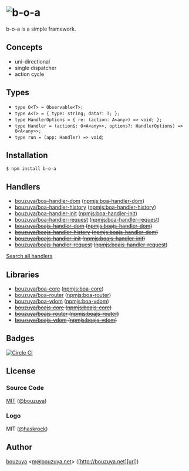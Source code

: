 # ![b-o-a](https://cloud.githubusercontent.com/assets/1221346/13554535/a97537aa-e3ed-11e5-8897-480f0c76c9c5.png)

b-o-a is a simple framework.

## Concepts

- uni-directional
- single dispatcher
- action cycle

## Types

- `type O<T> = Observable<T>;`
- `type A<T> = { type: string; data?: T; };`
- `type HandlerOptions = { re: (action: A<any>) => void; };`
- `type Handler = (action$: O<A<any>>, options?: HandlerOptions) => O<A<any>>;`
- `type run = (app: Handler) => void`;

## Installation

```
$ npm install b-o-a
```

## Handlers

- [bouzuya/boa-handler-dom][] ([npmjs:boa-handler-dom][])
- [bouzuya/boa-handler-history][] ([npmjs:boa-handler-history][])
- [bouzuya/boa-handler-init][] ([npmjs:boa-handler-init][])
- [bouzuya/boa-handler-request][] ([npmjs:boa-handler-request][])
- <del>[bouzuya/boajs-handler-dom][] ([npmjs:boajs-handler-dom][])</del>
- <del>[bouzuya/boajs-handler-history][] ([npmjs:boajs-handler-dom][])</del>
- <del>[bouzuya/boajs-handler-init][] ([npmjs:boajs-handler-init][])</del>
- <del>[bouzuya/boajs-handler-request][] ([npmjs:boajs-handler-request][])</del>

[Search all handlers](https://www.npmjs.com/browse/keyword/boa-handler)

[bouzuya/boa-handler-dom]: https://github.com/bouzuya/boa-handler-dom
[npmjs:boa-handler-dom]: https://www.npmjs.com/package/boa-handler-dom
[bouzuya/boa-handler-history]: https://github.com/bouzuya/boa-handler-history
[npmjs:boa-handler-history]: https://www.npmjs.com/package/boa-handler-history
[bouzuya/boa-handler-init]: https://github.com/bouzuya/boa-handler-init
[npmjs:boa-handler-init]: https://www.npmjs.com/package/boa-handler-init
[bouzuya/boa-handler-request]: https://github.com/bouzuya/boa-handler-request
[npmjs:boa-handler-request]: https://www.npmjs.com/package/boa-handler-request
[bouzuya/boajs-handler-dom]: https://github.com/bouzuya/boajs-handler-dom
[npmjs:boajs-handler-dom]: https://www.npmjs.com/package/boajs-handler-dom
[bouzuya/boajs-handler-history]: https://github.com/bouzuya/boajs-handler-history
[npmjs:boajs-handler-history]: https://www.npmjs.com/package/boajs-handler-history
[bouzuya/boajs-handler-init]: https://github.com/bouzuya/boajs-handler-init
[npmjs:boajs-handler-init]: https://www.npmjs.com/package/boajs-handler-init
[bouzuya/boajs-handler-request]: https://github.com/bouzuya/boajs-handler-request
[npmjs:boajs-handler-request]: https://www.npmjs.com/package/boajs-handler-request

## Libraries

- [bouzuya/boa-core][] ([npmjs:boa-core][])
- [bouzuya/boa-router][] ([npmjs:boa-router][])
- [bouzuya/boa-vdom][] ([npmjs:boa-vdom][])
- <del>[bouzuya/boajs-core][] ([npmjs:boajs-core][])</del>
- <del>[bouzuya/boajs-router][] ([npmjs:boajs-router][])</del>
- <del>[bouzuya/boajs-vdom][] ([npmjs:boajs-vdom][])</del>

[bouzuya/boa-core]: https://github.com/bouzuya/boa-core
[npmjs:boa-core]: https://www.npmjs.com/package/boa-core
[bouzuya/boa-router]: https://github.com/bouzuya/boa-router
[npmjs:boa-router]: https://www.npmjs.com/package/boa-router
[bouzuya/boa-vdom]: https://github.com/bouzuya/boa-vdom
[npmjs:boa-vdom]: https://www.npmjs.com/package/boa-vdom
[bouzuya/boajs-core]: https://github.com/bouzuya/boajs-core
[npmjs:boajs-core]: https://www.npmjs.com/package/boajs-core
[bouzuya/boajs-router]: https://github.com/bouzuya/boajs-router
[npmjs:boajs-router]: https://www.npmjs.com/package/boajs-router
[bouzuya/boajs-vdom]: https://github.com/bouzuya/boajs-vdom
[npmjs:boajs-vdom]: https://www.npmjs.com/package/boajs-vdom

## Badges

[![Circle CI][circleci-badge-url]][circleci-url]

## License

### Source Code

[MIT](LICENSE) ([@bouzuya][user])

### Logo

MIT ([@haskrock](https://github.com/hashrock))

## Author

[bouzuya][user] &lt;[m@bouzuya.net][email]&gt; ([http://bouzuya.net][url])

[user]: https://github.com/bouzuya
[email]: mailto:m@bouzuya.net
[url]: http://bouzuya.net
[circleci-badge-url]: https://circleci.com/gh/bouzuya/b-o-a.svg?style=svg
[circleci-url]: https://circleci.com/gh/bouzuya/b-o-a
